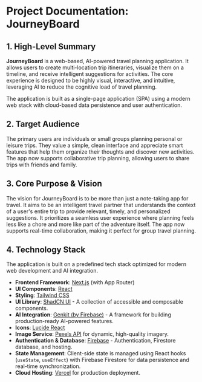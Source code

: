 
# Project Documentation: JourneyBoard

## 1. High-Level Summary

**JourneyBoard** is a web-based, AI-powered travel planning application. It allows users to create multi-location trip itineraries, visualize them on a timeline, and receive intelligent suggestions for activities. The core experience is designed to be highly visual, interactive, and intuitive, leveraging AI to reduce the cognitive load of travel planning.

The application is built as a single-page application (SPA) using a modern web stack with cloud-based data persistence and user authentication.

## 2. Target Audience

The primary users are individuals or small groups planning personal or leisure trips. They value a simple, clean interface and appreciate smart features that help them organize their thoughts and discover new activities. The app now supports collaborative trip planning, allowing users to share trips with friends and family.

## 3. Core Purpose & Vision

The vision for JourneyBoard is to be more than just a note-taking app for travel. It aims to be an intelligent travel partner that understands the context of a user's entire trip to provide relevant, timely, and personalized suggestions. It prioritizes a seamless user experience where planning feels less like a chore and more like part of the adventure itself. The app now supports real-time collaboration, making it perfect for group travel planning.

## 4. Technology Stack

The application is built on a predefined tech stack optimized for modern web development and AI integration.

- **Frontend Framework**: [Next.js](https://nextjs.org/) (with App Router)
- **UI Components**: [React](https://react.dev/)
- **Styling**: [Tailwind CSS](https://tailwindcss.com/)
- **UI Library**: [ShadCN UI](https://ui.shadcn.com/) - A collection of accessible and composable components.
- **AI Integration**: [Genkit (by Firebase)](https://firebase.google.com/docs/genkit) - A framework for building production-ready AI-powered features.
- **Icons**: [Lucide React](https://lucide.dev/)
- **Image Service**: [Pexels API](https://www.pexels.com/api/) for dynamic, high-quality imagery.
- **Authentication & Database**: [Firebase](https://firebase.google.com/) - Authentication, Firestore database, and hosting.
- **State Management**: Client-side state is managed using React hooks (`useState`, `useEffect`) with Firebase Firestore for data persistence and real-time synchronization.
- **Cloud Hosting**: [Vercel](https://vercel.com/) for production deployment.
